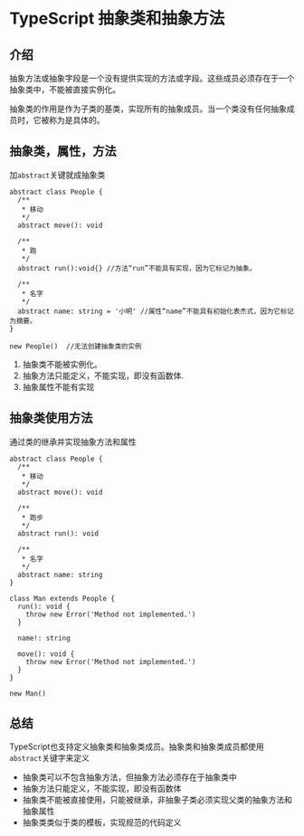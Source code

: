 # TypeScript 抽象类和抽象方法

## 介绍
抽象方法或抽象字段是一个没有提供实现的方法或字段。这些成员必须存在于一个抽象类中，不能被直接实例化。

抽象类的作用是作为子类的基类，实现所有的抽象成员。当一个类没有任何抽象成员时，它被称为是具体的。

## 抽象类，属性，方法
加`abstract`关键就成抽象类

```
abstract class People {
  /**
   * 移动
   */
  abstract move(): void

  /**
   * 跑
   */
  abstract run():void{} //方法“run”不能具有实现，因为它标记为抽象。

  /**
   * 名字
   */
  abstract name: string = '小明' //属性“name”不能具有初始化表杰式，因为它标记为摘要。
}

new People()  //无法创建抽象类的实例
```
1. 抽象类不能被实例化。
2. 抽象方法只能定义，不能实现，即没有函数体.
3. 抽象属性不能有实现

## 抽象类使用方法
通过类的继承并实现抽象方法和属性
```
abstract class People {
  /**
   * 移动
   */
  abstract move(): void

  /**
   * 跑步
   */
  abstract run(): void

  /**
   * 名字
   */
  abstract name: string
}

class Man extends People {
  run(): void {
    throw new Error('Method not implemented.')
  }

  name!: string

  move(): void {
    throw new Error('Method not implemented.')
  }
}

new Man()
```
## 总结
TypeScript也支持定义抽象类和抽象类成员。抽象类和抽象类成员都使用`abstract`关键字来定义

- 抽象类可以不包含抽象方法，但抽象方法必须存在于抽象类中
- 抽象方法只能定义，不能实现，即没有函数体
- 抽象类不能被直接使用，只能被继承，非抽象子类必须实现父类的抽象方法和抽象属性
- 抽象类类似于类的模板，实现规范的代码定义


